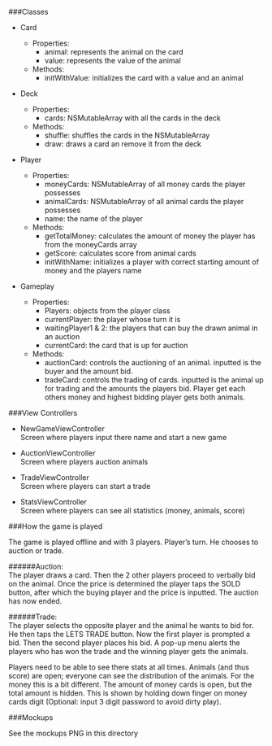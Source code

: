 ###Classes

* Card  
	* Properties:  
		- animal: represents the animal on the card  
		- value: represents the value of the animal
	* Methods:  
		- initWithValue: initializes the card with a value and an animal

* Deck  
	* Properties:  
		- cards: NSMutableArray with all the cards in the deck  
	* Methods:  
		- shuffle: shuffles the cards in the NSMutableArray  
		- draw: draws a card an remove it from the deck  

* Player  
	* Properties:  
		- moneyCards: NSMutableArray of all money cards the player possesses  
		- animalCards: NSMutableArray of all animal cards the player possesses  
		- name: the name of the player  
	* Methods:  
		- getTotalMoney: calculates the amount of money the player has from the moneyCards array  
		- getScore: calculates score from animal cards  
		- initWithName: initializes a player with correct starting amount of money and the players name  

* Gameplay  
	* Properties:  
		- Players: objects from the player class  
		- currentPlayer: the player whose turn it is  
		- waitingPlayer1 & 2: the players that can buy the drawn animal in an auction  
		- currentCard: the card that is up for auction  
	* Methods:  
		- auctionCard: controls the auctioning of an animal. inputted is the buyer and the amount bid.  
		- tradeCard: controls the trading of cards. inputted is the animal up for trading and the amounts the players bid. Player get each others money and highest bidding player gets both animals.  




###View Controllers

- NewGameViewController  
	Screen where players input there name and start a new game

- AuctionViewController  
	Screen where players auction animals

- TradeViewController  
	Screen where players can start a trade

- StatsViewController  
	Screen where players can see all statistics (money, animals, score)



###How the game is played

The game is played offline and with 3 players. Player’s turn. He chooses to auction or trade.   

######Auction:  
The player draws a card. Then the 2 other players proceed to verbally bid on the animal. Once the price is determined the player taps the SOLD button, after which the buying player and the price is inputted. The auction has now ended.  

######Trade:  
The player selects the opposite player and the animal he wants to bid for. He then taps the LETS TRADE button. Now the first player is prompted a bid. Then the second player places his bid. A pop-up menu alerts the players who has won the trade and the winning player gets the animals.  

Players need to be able to see there stats at all times. Animals (and thus score) are open; everyone can see the distribution of the animals. For the money this is a bit different. The amount of money cards is open, but the total amount is hidden. This is shown by holding down finger on money cards digit (Optional: input 3 digit password to avoid dirty play).  


###Mockups

See the mockups PNG in this directory





















